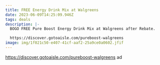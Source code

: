 ```yaml
---
title: FREE Energy Drink Mix at Walgreens
date: 2023-06-09T14:25:09.946Z
tags: deals
description: |-
  BOGO FREE Pure Boost Energy Drink Mix at Walgreens after Rebate.

  https://discover.gotoaisle.com/pureboost-walgreens
image: img/1f021c50-e407-41cf-aaf2-25a9ce0a0602.jfif
---
```

https://discover.gotoaisle.com/pureboost-walgreens ad